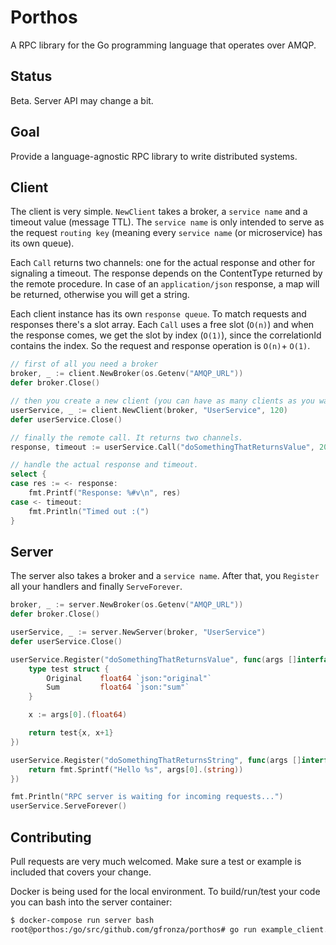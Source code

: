 # Porthos

A RPC library for the Go programming language that operates over AMQP.

## Status

Beta. Server API may change a bit.

## Goal

Provide a language-agnostic RPC library to write distributed systems.

## Client

The client is very simple. `NewClient` takes a broker, a `service name` and a timeout value (message TTL). The `service name` is only intended to serve as the request `routing key` (meaning every `service name` (or microservice) has its own queue).

Each `Call` returns two channels: one for the actual response and other for signaling a timeout. The response depends on the ContentType returned by the remote procedure. In case of an `application/json` response, a map will be returned, otherwise you will get a string.

Each client instance has its own `response queue`. To match requests and responses there's a slot array. Each `Call` uses a free slot (`O(n)`) and when the response comes, we get the slot by index (`O(1)`), since the correlationId contains the index. So the request and response operation is `O(n)`+ `O(1)`.

```go
// first of all you need a broker
broker, _ := client.NewBroker(os.Getenv("AMQP_URL"))
defer broker.Close()

// then you create a new client (you can have as many clients as you want using the same broker)
userService, _ := client.NewClient(broker, "UserService", 120)
defer userService.Close()

// finally the remote call. It returns two channels.
response, timeout := userService.Call("doSomethingThatReturnsValue", 20)

// handle the actual response and timeout.
select {
case res := <- response:
    fmt.Printf("Response: %#v\n", res)
case <- timeout:
    fmt.Println("Timed out :(")
}
```

## Server

The server also takes a broker and a `service name`. After that, you `Register` all your handlers and finally `ServeForever`.

```go
broker, _ := server.NewBroker(os.Getenv("AMQP_URL"))
defer broker.Close()

userService, _ := server.NewServer(broker, "UserService")
defer userService.Close()

userService.Register("doSomethingThatReturnsValue", func(args []interface{}) interface{} {
    type test struct {
        Original    float64 `json:"original"`
        Sum         float64 `json:"sum"`
    }

    x := args[0].(float64)

    return test{x, x+1}
})

userService.Register("doSomethingThatReturnsString", func(args []interface{}) interface{} {
    return fmt.Sprintf("Hello %s", args[0].(string))
})

fmt.Println("RPC server is waiting for incoming requests...")
userService.ServeForever()
```

## Contributing

Pull requests are very much welcomed. Make sure a test or example is included that covers your change.

Docker is being used for the local environment. To build/run/test your code you can bash into the server container:

```sh
$ docker-compose run server bash
root@porthos:/go/src/github.com/gfronza/porthos# go run example_client.go
```
